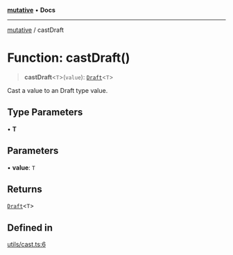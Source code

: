 [**mutative**](../README.md) • **Docs**

***

[mutative](../README.md) / castDraft

# Function: castDraft()

> **castDraft**\<`T`\>(`value`): [`Draft`](../type-aliases/Draft.md)\<`T`\>

Cast a value to an Draft type value.

## Type Parameters

• **T**

## Parameters

• **value**: `T`

## Returns

[`Draft`](../type-aliases/Draft.md)\<`T`\>

## Defined in

[utils/cast.ts:6](https://github.com/unadlib/mutative/blob/4e5a64df3bd670123a9179420fc5820dbbf11915/src/utils/cast.ts#L6)
